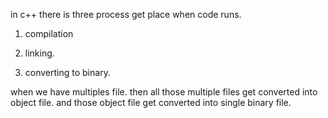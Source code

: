 in c++ there is three process get place when code runs.

1. compilation

2. linking.

3. converting to binary.

when we have multiples file. then all those multiple files get converted into object file. and those object file get converted into single binary file.
